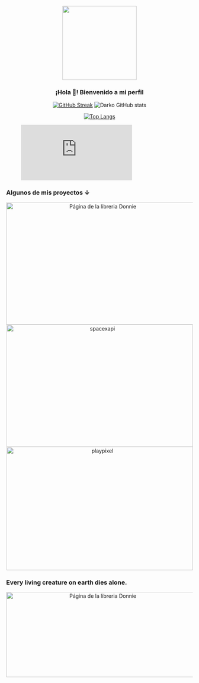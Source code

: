 <p align="center" width="300">
   <img align="center" width="200" src="https://64.media.tumblr.com/1efa2f2cf87f9af4e4c8d96c2f7538ee/62becb8b578093c4-e5/s1280x1920/791c641d2442fa258542c42d0d1d1469d2e70bf2.jpg" />
   <h3 align="center">¡Hola 🐼! Bienvenido a mi perfil</h3>
   </p>
   <div align="center">

[![GitHub Streak](https://github-readme-streak-stats-neon-psi.vercel.app?user=donniedark0-max&theme=aura-dark&hide_border=true&locale=es&date_format=M%20j%5B%2C%20Y%5D)](https://git.io/streak-stats)
![Darko GitHub stats](https://github-readme-stats.vercel.app/api?username=donniedark0-max&show_icons=true&locale=es&theme=dark#gh-dark-mode-only)
   </div>

   <div align="center">

  [![Top Langs](https://github-readme-stats.vercel.app/api/top-langs/?username=donniedark0-max&layout=pie)](https://github.com/anuraghazra/github-readme-stats)
  </div>

<figure><embed src="https://wakatime.com/share/@donniedarko_max/02170228-cda1-4ab5-8c9e-79000cee4496.svg"></embed></figure>

### Algunos de mis proyectos ↓

<p align="center">
   <a href="https://github.com/donniedark0-max/library-astro" target="blank">
    <img align="center" src="https://vercel.com/_next/image?url=%2Fapi%2Fscreenshot%3Fdark%3D1%26deploymentId%3Ddpl_E1bMvBbmrGwb6MeHckdW4wdV79bF%26teamId%3Ddonniedark0-maxs-projects%26withStatus%3D1&w=1920&q=75&dpl=dpl_91DT5DcdMCfbFTUB8xNN7tsLPZRR" alt="Página de la libreria Donnie" height="330px" width="506px" />
  </a>
  <span style="width: 8px;"> </span>
   <a href="https://github.com/donniedark0-max/spaceX-api" target="blank">
    <img align="center" src="https://vercel.com/_next/image?url=%2Fapi%2Fscreenshot%3Fdark%3D1%26deploymentId%3Ddpl_BAEp7UgMx2B1k5D62q91NyzZFMri%26teamId%3Ddonniedark0-maxs-projects%26withStatus%3D1&w=1920&q=75&dpl=dpl_91DT5DcdMCfbFTUB8xNN7tsLPZRR" alt="spacexapi" height="330px" width="503px" />
  </a>
  <span style="width: 8px;"> </span>
  <a href="https://github.com/donniedark0-max/PlayPixel" target="blank">
    <img align="center" src="https://vercel.com/_next/image?url=%2Fapi%2Fscreenshot%3Fdark%3D1%26deploymentId%3Ddpl_4cdmWi7zxZH7yvWkEF6dxc7NgGB7%26teamId%3Ddonniedark0-maxs-projects%26withStatus%3D1&w=1920&q=75&dpl=dpl_91DT5DcdMCfbFTUB8xNN7tsLPZRR" alt="playpixel" height="333px" width="503px" />
  </a>
</p>


### Every living creature on earth dies alone.
<p align="center">
   <img align="center" src="https://64.media.tumblr.com/3318ceec02450aef20cab0f49af665b7/tumblr_ohr5moE7wg1vicvolo1_500.gif" alt="Página de la libreria Donnie" height="230px" width="506px" />
</p>
